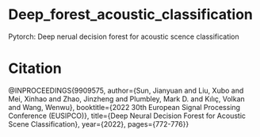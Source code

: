 # Deep_forest_acoustic_classification
Pytorch: Deep nerual decision forest for acoustic scence classification
# Citation
@INPROCEEDINGS{9909575,
  author={Sun, Jianyuan and Liu, Xubo and Mei, Xinhao and Zhao, Jinzheng and Plumbley, Mark D. and Kılıç, Volkan and Wang, Wenwu},
  booktitle={2022 30th European Signal Processing Conference (EUSIPCO)}, 
  title={Deep Neural Decision Forest for Acoustic Scene Classification}, 
  year={2022},
  pages={772-776}}
